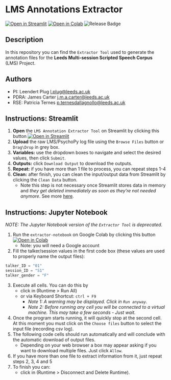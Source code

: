 # LMS Annotations Extractor

[![Open in Streamlit][streamlit-badge]][tool]
[![Open in Colab][colab-badge]][extractor-notebook]
![Release Badge][github-release]

## Description

In this repository you can find the `Extractor Tool` used to generate the
annotation files for the **Leeds Multi-session Scripted Speech Corpus** (LMS) Project.

## Authors

- PI: Leendert Plug <l.plug@leeds.ac.uk>
- PDRA: James Carter <j.m.a.carter@leeds.ac.uk>
- RSE: Patricia Ternes <p.ternesdallagnollo@leeds.ac.uk>

## Instructions: Streamlit

1. **Open** the `LMS Annotation Extractor Tool` on Streamlit by clicking this button [![Open in Streamlit][streamlit-badge]][tool]
2. **Upload** the raw LMS/PsychoPy log file using the `Browse Files` button or `Drag\Drop` in grey box.
3. **Variables:** use the dropdown boxes to navigate and select the desired values, then click `Submit`.
4. **Outputs:** click `Download Output` to download the outputs.
5. **Repeat:** if you have more than 1 file to process, you can repeat steps 1-4
6. **Clean:** after finish, you can clean the input/output data from Streamlit by clicking the `Clean Data` button.
   - Note this step is not necessary once Streamlit stores data in memory and *they get deleted immediately as soon as they’re not needed anymore*. See more [here](https://docs.streamlit.io/knowledge-base/using-streamlit/where-file-uploader-store-when-deleted).

## Instructions: Jupyter Notebook

*NOTE: The Jupyter Notebook version of the `Extractor Tool` is deprecated.*

1. Run the `extractor-notebook` on Google Colab by clicking this button [![Open in Colab][colab-badge]][extractor-notebook]
   - Note: you will need a Google account
2. Fill the talker/session values in the first code box (these values are used to properly name the output files):

```python
talker_ID = "01"
session_ID = "S1"
talker_gender = "F"
```

3. Execute all cells. You can do this by
   - click in (Runtime > Run All)
   - or via Keyboard Shortcut: `ctrl + F9`
     - *Note 1: A warning may be displayed. Click in `Run anyway`.*
     - *Note 2: Before running any cell you will be connected to a virtual machine. This may take a few seconds - Just wait.*
4. Once the program starts running, it will quickly stop at the second cell. At this moment you must click on the `Choose files` button to select the input file (recording csv log).
5. The following code cells should run automatically and will conclude with the automatic download of output files.
   - Depending on your web browser a box may appear asking if you want to download multiple files. Just click `Allow`.
6. If you have more than one file to extract information from it, just repeat steps 2, 3, 4 and 5
7. To finish you can:
   - click in (Runtime > Disconnect and Delete Runtime).

<!-- links -->
[colab-badge]: https://colab.research.google.com/assets/colab-badge.svg
[extractor-notebook]: https://colab.research.google.com/github/patricia-ternes/LMS_annotations_extractor/blob/main/notebooks/extractor.ipynb
[streamlit-badge]: https://static.streamlit.io/badges/streamlit_badge_black_white.svg
[tool]: https://patricia-ternes-lms-annotation-extractor-tool.streamlit.app/
[github-release]: https://img.shields.io/github/v/release/patricia-ternes/LMS_annotations_extractor
